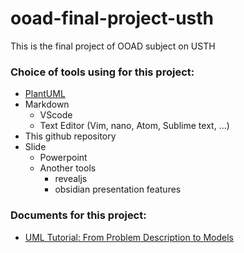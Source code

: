 # ooad-final-project-usth
This is the final project of OOAD subject on USTH
### Choice of tools using for this project:
- [PlantUML](https://plantuml.com/)
- Markdown
	- VScode
	- Text Editor (Vim, nano, Atom, Sublime text, ...)
- This github repository
- Slide
	- Powerpoint
	- Another tools
		- revealjs
		- obsidian presentation features
### Documents for this project:
- [UML Tutorial: From Problem Description to Models](https://www.visual-paradigm.com/tutorials/from-problem-description-to-models/)
